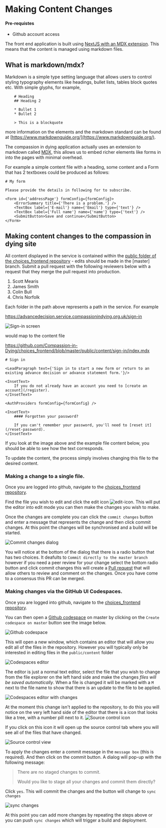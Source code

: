 # Making Content Changes 

#### Pre-requistes

* Github account access

The front end application is built using [NextJS with an MDX extension](https://nextjs.org/docs/pages/building-your-application/configuring/mdx). This means that the content is managed using markdown files.

## What is markdown/mdx?
Markdown is a simple type setting language that allows users to control styling typography elements like headings, bullet lists, tables block quotes etc. With simple glyphs, for example, 

```
    # Heading
    ## Heading 2

    * Bullet 1
    * Bullet 2

    > This is a blockquote
```

more information on the elements and the markdown standard can be found at [https://www.markdownguide.org/](https://www.markdownguide.org/).

The compassion in dying application actually uses an extension to markdown called [MDX](https://mdxjs.com/), this allows us to embed richer elements like forms in into the pages with minimal overhead. 

For example a simple content file with a heading, some content and a Form that has 2 textboxes could be produced as follows: 

```
# My form

Please provide the details in following for to subscribe.

<Form id={'addressPage'} formConfig={formConfig}>
    <ErrorSummary title={'There is a problem.'} />
    <TextBox label={'E-mail'} name={'Email'} type={'text'} />
    <TextBox label={'Full name'} name={'name'} type={'text'} />
    <SubmitButton>Save and continue</SubmitButton>
</Form>
```

## Making content changes to the compassion in dying site

All content displayed in the service is contained within the [public folder of the choices_frontend repository](https://github.com/Compassion-in-Dying/choices_frontend/tree/master/public/content) - edits should be made in the [master] branch. Submit a pull request with the following reviewers below with a request that they merge the pull request into production.

1. Scott Mearis
2. James Smith
3. Colin Bull
4. Chris Norfolk

Each folder in the path above represents a path in the service. For example 

https://advancedecision.service.compassionindying.org.uk/sign-in 

![Sign-in screen](images/Sign-screen.png)

would map to the content file

https://github.com/Compassion-in-Dying/choices_frontend/blob/master/public/content/sign-in/index.mdx

```
# Sign in

<LeadParagraph text={'Sign in to start a new form or return to an existing advance decision or advance statement form.'}/>

<InsetText>
    If you do not already have an account you need to [create an account](/register).
</InsetText>

<AuthProviders formConfig={formConfig} />

<InsetText>
    #### Forgotten your password?

    If you can't remember your password, you'll need to [reset it](/reset-password).
</InsetText>
```

If you look at the image above and the example file content below, you should be able to see how the text corresponds.

To update the content, the process simply involves changing this file to the desired content.

### Making a change to a single file.

Once you are logged into github, navigate to the [choices_frontend repository](https://github.com/Compassion-in-Dying/choices_frontend). 

Find the file you wish to edit and click the edit icon ![edit-icon](images/Edit-icon.png). This will put the editor into edit mode you can then make the changes you wish to make. 

Once the changes are complete you can click the `commit changes` button and enter a message that represents the change and then click commit changes. At this point the changes will be synchronised and a build will be started.

![Commit changes dialog](images/Commit-changes-dialog.png)

You will notice at the bottom of the dialog that there is a radio button that has two choices. It deafults to `Commit directly to the master branch` however if you need a peer review for your change select the bottom radio button and click commit changes this will create a [Pull request](https://docs.github.com/en/pull-requests/collaborating-with-pull-requests/proposing-changes-to-your-work-with-pull-requests/about-pull-requests) that will allow others to review and comment on the changes. Once you have come to a consensus this PR can be merged.

### Making changes via the GitHub UI Codespaces. 

Once you are logged into github, navigate to the [choices_frontend repository](https://github.com/Compassion-in-Dying/choices_frontend). 

You can then open a [Github codespace](https://github.com/features/codespaces) on master by clicking on the `Create codespace on master` button see the image below.

![Github codespace](images/Github-codespaces.png)

This will open a new window, which contains an editor that will allow you edit all of the files in the repository. However you will typically only be interested in editing files in the `public/content` folder 

![Codespaces editor](images/Codespaces-editor.png)

The editor is just a normal text editor, select the file that you wish to change from the file explorer on the left hand side and make the changes _files will be saved automatically_. When a file is changed it will be marked with a `M` next to the file name to show that there is an update to the file to be applied. 

![Codespaces editor with changes](images/Codespaces-editor-changes.png)

At the moment this change isn't applied to the repository, to do this you will notice on the very left hand side of the editor that there is a icon that looks like a tree, with a number pill next to it. ![Source control icon](images/Source-control-icon.png)

If you click on this icon it will open up the source control tab where you will see all of the files that have changed.

![Source control view](images/Source-control-view.png)

To apply the changes enter a commit message in the `message box` (this is required). And then click on the commit button. A dialog will pop-up with the following message: 

>There are no staged changes to commit.
>
>Would you like to stage all your changes and commit them directly?

Click `yes`. This will commit the changes and the button will change to `sync changes` 

![sync changes](images/Sync-changes.png)

At this point you can add more changes by repeating the steps above or you can push `sync changes` which will trigger a build and deployment.
